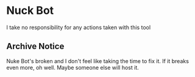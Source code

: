 # Nuck Bot
I take no responsibility for any actions taken with this tool
## Archive Notice
Nuke Bot's broken and I don't feel like taking the time to fix it. If it breaks even more, oh well. Maybe someone else will host it.
